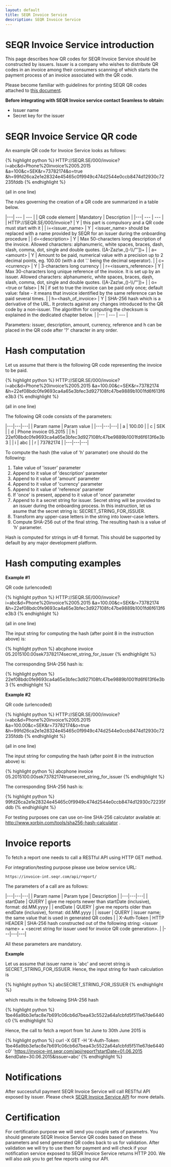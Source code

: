 ```yaml
---
layout: default
title: SEQR Invoice Service
description: SEQR Invoice Service
---
```


# SEQR Invoice Service introduction

This page describes how QR codes for SEQR Invoice Service should be constructed by issuers. Issuer is a company who wishes to distribute QR codes in an invoice among their consumers scanning of which starts the payment process of an invoice associated with the QR code.

Please become familiar with guidelines for printing SEQR QR codes attached to [this document](/downloads/seqr-qrcode-print-guidelines.pdf).

<b>Before integrating with SEQR Invoice service contact Seamless to obtain:</b>

* Issuer name
* Secret key for the issuer


# SEQR Invoice Service QR code

An example QR code for Invoice Service looks as follows:

{% highlight python %}
   HTTP://SEQR.SE/000/invoice?i=abc&d=Phone%20invoice%2005.2015
   &a=100&c=SEK&r=73782174&o=true
   &h=99fd26ca2e1e28324e45465c0f9949c474d2544e0ccb8474d12930c72235fddb
{% endhighlight %}

(all in one line)

The rules governing the creation of a QR code are summarized in a table below.

|---| --- | --- |
| QR code element | Mandatory | Description |
|---| --- | --- |
| HTTP://SEQR.SE/000/invoice? | Y | this part is compulsory and a QR code must start with it |
| i=&lt;issuer_name&gt; | Y | &lt;issuer_name&gt; should be replaced with a name provided by SEQR for an issuer during the onboarding procedure |
| d=&lt;description&gt; | Y | Max 50-characters long description of the invoice. Allowed characters: alphanumeric, white spaces, braces, dash, slash, comma, dot, single and double quotes. ([A-Zaz\w.,\(\)-\\\\/\"\'])+ |
| a=&lt;amount&gt; | Y | Amount to be paid, numerical value with a precision up to 2 decimal points, eg. 100.00 (with a dot '.' being the decimal seperator). |
| c=&lt;currency&gt; | Y | 3-characters long currency |
| r=&lt;issuers_reference&gt; | Y | Max 30-characters long unique reference of the invoice. It is set up by an issuer. Allowed characters: alphanumeric, white spaces, braces, dash, slash, comma, dot, single and double quotes. ([A-Zaz\w.,\(\)-\\\\/\"\'])+ |
| o=&lt;true or false&gt; | N | if set to true the invoice can be paid only once; default value: false - it means that invoice identified by the same reference can be paid several times. |
| h=&lt;hash_of_invoice&gt; | Y | SHA-256 hash which is a derivative of the URL. It protects against any changes introduced to the QR code by a non-issuer. The algorithm for computing the checksum is explained in the dedicated chapter below. |
|--- | --- | --- |

Parameters: issuer, description, amount, currency, reference and h can be placed in the QR code after '?' character in any order.


# Hash computation

Let us assume that there is the following QR code representing the invoice to be paid.

{% highlight python %}
   HTTP://SEQR.SE/000/invoice?i=abc&d=Phone%20invoice%2005.2015
   &a=100.00&c=SEK&r=73782174
   &h=22ef08bdc0fe9693ca4a65e3bfec3d927108fc47be9889b1001fd6f613f6e3b3
{% endhighlight %}

(all in one line)

The following QR code consists of the parameters:

|---|---|---|
| Param name | Param value |
|---|---|---|
| a | 100.00 |
| c | SEK |
| d | Phone invoice 05.2015 |
| h | 22ef08bdc0fe9693ca4a65e3bfec3d927108fc47be9889b1001fd6f613f6e3b3 |
| i | abc |
| r | 73782174 |
|---|---|---|

To compute the hash (the value of 'h' paramater) one should do the following:

1. Take value of 'issuer' parameter
2. Append to it value of 'description' parameter
3. Append to it value of 'amount' parameter
4. Append to it value of 'currency' parameter
5. Append to it value of 'reference' parameter
6. If 'once' is present, append to it value of 'once' parameter
7. Append to it a secret string for issuer. Secret string will be provided to an issuer during the onboarding process. 
   In this instruction, let us asume that the secret string is: SECRET_STRING_FOR_ISSUER.
8. Transform any upper-case letters in the string into lower-case letters.
9. Compute SHA-256 out of the final string. The resulting hash is a value of 'h' parameter.

Hash is computed for strings in utf-8 format. This should be supported by default by any major development platform.

# Hash computing examples

<b>Example #1</b>

QR code (urlencoded)

{% highlight python %}
   HTTP://SEQR.SE/000/invoice?i=abc&d=Phone%20invoice%2005.2015
   &a=100.00&c=SEK&r=73782174
   &h=22ef08bdc0fe9693ca4a65e3bfec3d927108fc47be9889b1001fd6f613f6e3b3
{% endhighlight %}

(all in one line)

The input string for computing the hash (after point 8 in the instruction above) is:

{% highlight python %}
   abcphone invoice 05.2015100.00sek73782174secret_string_for_issuer
{% endhighlight %}

The corresponding SHA-256 hash is:

{% highlight python %}
   22ef08bdc0fe9693ca4a65e3bfec3d927108fc47be9889b1001fd6f613f6e3b3
{% endhighlight %}


<b>Example #2</b>

QR code (urlencoded)

{% highlight python %}
   HTTP://SEQR.SE/000/invoice?i=abc&d=Phone%20invoice%2005.2015
   &a=100.00&c=SEK&r=73782174&o=true
   &h=99fd26ca2e1e28324e45465c0f9949c474d2544e0ccb8474d12930c72235fddb
{% endhighlight %}

(all in one line)

The input string for computing the hash (after point 8 in the instruction above) is:

{% highlight python %}
   abcphone invoice 05.2015100.00sek73782174truesecret_string_for_issuer
{% endhighlight %}

The corresponding SHA-256 hash is:

{% highlight python %}
   99fd26ca2e1e28324e45465c0f9949c474d2544e0ccb8474d12930c72235fddb
{% endhighlight %}


For testing purposes one can use on-line SHA-256 calculator available at: <a href="http://www.xorbin.com/tools/sha256-hash-calculator">http://www.xorbin.com/tools/sha256-hash-calculator</a> .

# Invoice reports

To fetch a report one needs to call a RESTful API using HTTP GET method. 

For integration/testing purpose please use below service URL:

	https://invoice-int.seqr.com/api/report/

The parameters of a call are as follows:

|---|---|---|
| Param name | Param type | Description |
|---|---|---|
| startDate | QUERY | give me reports newer than startDate (inclusive),
format: dd.MM.yyyy |
| endDate | QUERY | give me reports older than endDate (inclusive),
format: dd.MM.yyyy |
| issuer | QUERY | issuer name; the same value that is used in generated QR codes |
| X-Auth-Token | HTTP HEADER | SHA-256 hash constructed out of the following string: &lt;issuer name&gt; + &lt;secret string for issuer used for invoice QR code generation&gt;. |
|---|---|---|

All these parameters are mandatory.

<b>Example</b>

Let us assume that issuer name is 'abc' and secret string is SECRET_STRING_FOR_ISSUER.
Hence, the input string for hash calculation is

{% highlight python %}
   abcSECRET_STRING_FOR_ISSUER
{% endhighlight %}

which results in the following SHA-256 hash

{% highlight python %}
   1be46a9bb3efac8e7b691c06cb6d7bea43c5522a64a1cbfd5f511e67de6440c0
{% endhighlight %}


Hence, the call to fetch a report from 1st June to 30th June 2015 is 

{% highlight python %}
curl
-X GET
-H 'X-Auth-Token: 1be46a9bb3efac8e7b691c06cb6d7bea43c5522a64a1cbfd5f511e67de6440c0'
'https://invoice-int.seqr.com/api/report?startDate=01.06.2015
&endDate=30.06.2015&issuer=abc'
{% endhighlight %}

# Notifications

After successfull payment SEQR Invoice Service will call RESTful API exposed by issuer.
Please check <a href="/merchant/reference/invoiceserviceapi.html">SEQR Invoice Service API</a> for more details.

# Certification

For certification purpose we will send you couple sets of parametrs. You should generate SEQR Invoice Service QR codes based on these parameters and send generated QR codes back to us for validation. 
After validation we will try to use them for payment and will check if your notification service exposed to SEQR Invoice Service returns HTTP 200.
We will also ask you to get few reports using our API.


